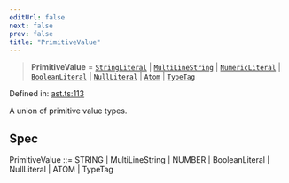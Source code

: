```yaml
---
editUrl: false
next: false
prev: false
title: "PrimitiveValue"
---
```


> **PrimitiveValue** = [`StringLiteral`](/api/ast/interfaces/stringliteral/) \| [`MultiLineString`](/api/ast/interfaces/multilinestring/) \| [`NumericLiteral`](/api/ast/interfaces/numericliteral/) \| [`BooleanLiteral`](/api/ast/interfaces/booleanliteral/) \| [`NullLiteral`](/api/ast/interfaces/nullliteral/) \| [`Atom`](/api/ast/interfaces/atom/) \| [`TypeTag`](/api/ast/interfaces/typetag/)

Defined in: [ast.ts:113](https://github.com/rcs-agents/rcs-lang/blob/44f56387ee45f73805b6a88a5582e17ead444456/packages/ast/src/ast.ts#L113)

A union of primitive value types.

## Spec

PrimitiveValue ::= STRING | MultiLineString | NUMBER | BooleanLiteral | NullLiteral | ATOM | TypeTag
